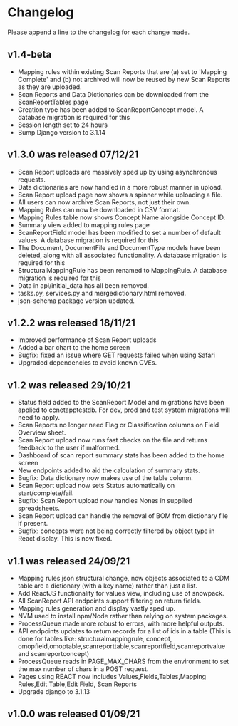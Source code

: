 # Changelog

Please append a line to the changelog for each change made.

## v1.4-beta
* Mapping rules within existing Scan Reports that are (a) set to 'Mapping Complete' and (b) not 
  archived will now be reused by new Scan Reports as they are uploaded.
* Scan Reports and Data Dictionaries can be downloaded from the ScanReportTables page
* Creation type has been added to ScanReportConcept model. A database migration is required for this
* Session length set to 24 hours
* Bump Django version to 3.1.14

## v1.3.0 was released 07/12/21
* Scan Report uploads are massively sped up by using asynchronous requests.
* Data dictionaries are now handled in a more robust manner in upload.
* Scan Report upload page now shows a spinner while uploading a file.
* All users can now archive Scan Reports, not just their own.
* Mapping Rules can now be downloaded in CSV format.
* Mapping Rules table now shows Concept Name alongside Concept ID.
* Summary view added to mapping rules page
* ScanReportField model has been modified to set a number of default values. A database migration is required for this
* The Document, DocumentFile and DocumentType models have been deleted, along with all associated functionality. A database migration is required for this
* StructuralMappingRule has been renamed to MappingRule. A database migration is required for this
* Data in api/initial_data has all been removed.
* tasks.py, services.py and mergedictionary.html removed.
* json-schema package version updated.

## v1.2.2 was released 18/11/21
* Improved performance of Scan Report uploads
* Added a bar chart to the home screen
* Bugfix: fixed an issue where GET requests failed when using Safari
* Upgraded dependencies to avoid known CVEs. 

## v1.2 was released 29/10/21
* Status field added to the ScanReport Model and migrations have been applied to ccnetapptestdb. For dev, prod and test system migrations will need to apply. 
* Scan Reports no longer need Flag or Classification columns on Field Overview sheet.
* Scan Report upload now runs fast checks on the file and returns feedback to the user if malformed.
* Dashboard of scan report summary stats has been added to the home screen
* New endpoints added to aid the calculation of summary stats.
* Bugfix: Data dictionary now makes use of the table column.
* Scan Report upload now sets Status automatically on start/complete/fail.
* Bugfix: Scan Report upload now handles Nones in supplied spreadsheets.
* Scan Report upload can handle the removal of BOM from dictionary file if present.
* Bugfix: concepts were not being correctly filtered by object type in React display. This is now fixed.

## v1.1 was released 24/09/21
* Mapping rules json structural change, now objects associated to a CDM table are a dictionary (with a key name) rather than just a list.
* Add ReactJS functionality for values view, including use of snowpack.
* All ScanReport API endpoints support filtering on return fields.
* Mapping rules generation and display vastly sped up.
* NVM used to install npm/Node rather than relying on system packages.
* ProcessQueue made more robust to errors, with more helpful outputs.
* API endpoints updates to return records for a list of ids in a table (This is done for tables like: structuralmappingrule, concept, omopfield,omoptable,scanreporttable,scanreportfield,scanreportvalue and scanreportconcept)
* ProcessQueue reads in PAGE_MAX_CHARS from the environment to set the max number of chars in a POST request.
* Pages using REACT now includes Values,Fields,Tables,Mapping Rules,Edit Table,Edit Field, Scan Reports
* Upgrade django to 3.1.13

## v1.0.0 was released 01/09/21
